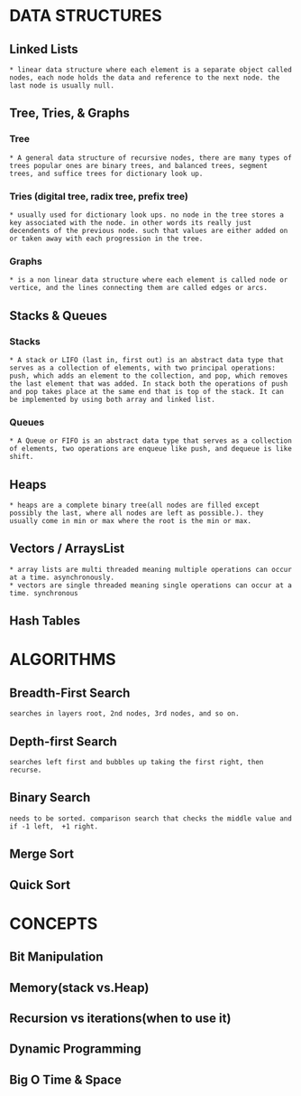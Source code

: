 # DATA STRUCTURES
  ## Linked Lists
    * linear data structure where each element is a separate object called nodes, each node holds the data and reference to the next node. the last node is usually null.
  ## Tree, Tries, & Graphs
  ### Tree
    * A general data structure of recursive nodes, there are many types of trees popular ones are binary trees, and balanced trees, segment trees, and suffice trees for dictionary look up. 
  ### Tries (digital tree, radix tree, prefix tree)
    * usually used for dictionary look ups. no node in the tree stores a key associated with the node. in other words its really just decendents of the previous node. such that values are either added on or taken away with each progression in the tree. 
  ### Graphs
    * is a non linear data structure where each element is called node or vertice, and the lines connecting them are called edges or arcs.
  ## Stacks & Queues
  ### Stacks
    * A stack or LIFO (last in, first out) is an abstract data type that serves as a collection of elements, with two principal operations: push, which adds an element to the collection, and pop, which removes the last element that was added. In stack both the operations of push and pop takes place at the same end that is top of the stack. It can be implemented by using both array and linked list.
  ### Queues
    * A Queue or FIFO is an abstract data type that serves as a collection of elements, two operations are enqueue like push, and dequeue is like shift. 
  ## Heaps
    * heaps are a complete binary tree(all nodes are filled except possibly the last, where all nodes are left as possible.). they usually come in min or max where the root is the min or max. 
  ## Vectors / ArraysList
    * array lists are multi threaded meaning multiple operations can occur at a time. asynchronously. 
    * vectors are single threaded meaning single operations can occur at a time. synchronous
  ## Hash Tables
# ALGORITHMS
  ## Breadth-First Search
    searches in layers root, 2nd nodes, 3rd nodes, and so on. 
  ## Depth-first Search
    searches left first and bubbles up taking the first right, then recurse. 
  ## Binary Search
    needs to be sorted. comparison search that checks the middle value and if -1 left,  +1 right. 
  ## Merge Sort
  ## Quick Sort
# CONCEPTS
  ## Bit Manipulation
  ## Memory(stack vs.Heap)
  ## Recursion vs iterations(when to use it)
  ## Dynamic Programming
  ## Big O Time & Space